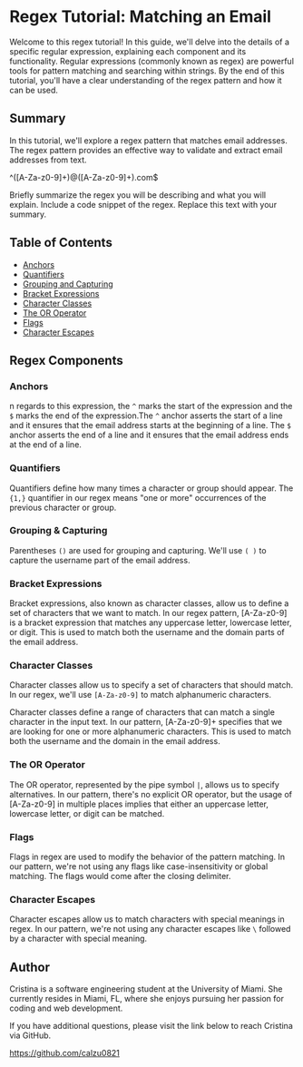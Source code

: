# Regex Tutorial: Matching an Email

Welcome to this regex tutorial! In this guide, we'll delve into the details of a specific regular expression, explaining each component and its functionality. Regular expressions (commonly known as regex) are powerful tools for pattern matching and searching within strings. By the end of this tutorial, you'll have a clear understanding of the regex pattern and how it can be used.

## Summary

In this tutorial, we'll explore a regex pattern that matches email addresses. The regex pattern provides an effective way to validate and extract email addresses from text.

^([A-Za-z0-9]+)@([A-Za-z0-9]+)\.com$

Briefly summarize the regex you will be describing and what you will explain. Include a code snippet of the regex. Replace this text with your summary.

## Table of Contents

- [Anchors](#anchors)
- [Quantifiers](#quantifiers)
- [Grouping and Capturing](#grouping-and-capturing)
- [Bracket Expressions](#bracket-expressions)
- [Character Classes](#character-classes)
- [The OR Operator](#the-or-operator)
- [Flags](#flags)
- [Character Escapes](#character-escapes)

## Regex Components

### Anchors

n regards to this expression, the `^` marks the start of the expression and the `$` marks the end of the expression.The `^` anchor asserts the start of a line and it ensures that the email address starts at the beginning of a line. The `$` anchor asserts the end of a line and it ensures that the email address ends at the end of a line.

### Quantifiers

Quantifiers define how many times a character or group should appear. The `{1,}` quantifier in our regex means "one or more" occurrences of the previous character or group.


### Grouping & Capturing

Parentheses `()` are used for grouping and capturing. We'll use `( )` to capture the username part of the email address.


### Bracket Expressions

Bracket expressions, also known as character classes, allow us to define a set of characters that we want to match. In our regex pattern, [A-Za-z0-9] is a bracket expression that matches any uppercase letter, lowercase letter, or digit. This is used to match both the username and the domain parts of the email address.

### Character Classes

Character classes allow us to specify a set of characters that should match. In our regex, we'll use `[A-Za-z0-9]` to match alphanumeric characters.

Character classes define a range of characters that can match a single character in the input text. In our pattern, [A-Za-z0-9]+ specifies that we are looking for one or more alphanumeric characters. This is used to match both the username and the domain in the email address.

### The OR Operator

The OR operator, represented by the pipe symbol `|`, allows us to specify alternatives. In our pattern, there's no explicit OR operator, but the usage of [A-Za-z0-9] in multiple places implies that either an uppercase letter, lowercase letter, or digit can be matched.

### Flags

Flags in regex are used to modify the behavior of the pattern matching. In our pattern, we're not using any flags like case-insensitivity or global matching. The flags would come after the closing delimiter.

### Character Escapes

Character escapes allow us to match characters with special meanings in regex. In our pattern, we're not using any character escapes like `\` followed by a character with special meaning.

## Author

Cristina is a software engineering student at the University of Miami. She currently resides in Miami, FL, where she enjoys pursuing her passion for coding and web development.

If you have additional questions, please visit the link below to reach Cristina via GitHub.

https://github.com/calzu0821
